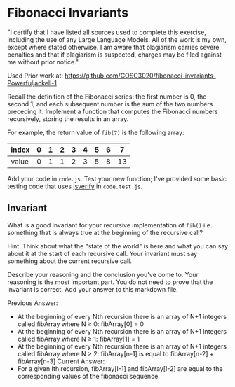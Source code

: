 # Fibonacci Invariants

"I certify that I have listed all sources used to complete this exercise, including the use of any Large Language Models. All of the work is my own, except where stated otherwise. I am aware that plagiarism carries severe penalties and that if plagiarism is suspected, charges may be filed against me without prior notice." 

Used Prior work at: https://github.com/COSC3020/fibonacci-invariants-Powerfuljackell-1

Recall the definition of the Fibonacci series: the first number is 0, the second
1, and each subsequent number is the sum of the two numbers preceding it.
Implement a function that computes the Fibonacci numbers recursively, storing
the results in an array.

For example, the return value of `fib(7)` is the following array:

| index |  0  |  1  |  2  |  3  |  4  |  5  |  6  |  7  |
| ----- | --- | --- | --- | --- | --- | --- | --- | --- |
| value |  0  |  1  |  1  |  2  |  3  |  5  |  8  |  13 |

Add your code in `code.js`. Test your new function; I've provided some basic
testing code that uses [jsverify](https://jsverify.github.io/) in
`code.test.js`.

## Invariant

What is a good invariant for your recursive implementation of `fib()`
i.e. something that is always true at the beginning of the recursive call?

Hint: Think about what the "state of the world" is here and what you can say
about it at the start of each recursive call. Your invariant must say something
about the current recursive call.

Describe your reasoning and the conclusion you've come to. Your reasoning is the
most important part. You do not need to prove that the invariant is correct. Add
your answer to this markdown file.

Previous Answer:
- At the beginning of every Nth recursion there is an array of N+1 integers called fibArray where N $\ge$ 0: fibArray[0] = 0
- At the beginning of every Nth recursion there is an array of N+1 integers called fibArray where N $\ge$ 1: fibArray[1] = 1
- At the beginning of every Nth recursion there is an array of N+1 integers called fibArray where N > 2: fibArray[n-1] is equal to fibArray[n-2] + fibArray[n-3]
Current Answer:
- For a given Ith recursion, fibArray[I-1] and fibArray[I-2] are equal to the corresponding values of the fibonacci sequence.
